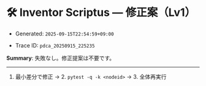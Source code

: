 # 🛠️ Inventor Scriptus — 修正案（Lv1）

- Generated: `2025-09-15T22:54:59+09:00`

- Trace ID: `pdca_20250915_225235`

**Summary**: 失敗なし。修正提案は不要です。


---

1. 最小差分で修正 → 2. `pytest -q -k <nodeid>` → 3. 全体再実行